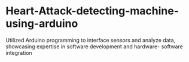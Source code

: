 # Heart-Attack-detecting-machine-using-arduino
Utilized Arduino programming to interface sensors and analyze data, showcasing expertise in software development and hardware- software integration

